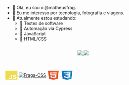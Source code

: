 - 👋 Olá, eu sou o @matheusfrag.
- 👀 Eu me interesso por tecnologia, fotografia e viagens.
- 📓 Atualmente estou estudando: 
   - 📘 Testes de software
   - 📗 Automação via Cypress
   - 📕 JavaScript
   - 📙 HTML/CSS

##

<div align="center">
  <a href="https://github.com/matheusfrag">
  <img height="180em" src="https://github-readme-stats.vercel.app/api?username=matheusfrag&show_icons=true&theme=dark&include_all_commits=true&count_private=true"/>
  <img height="180em" src="https://github-readme-stats.vercel.app/api/top-langs/?username=matheusfrag&layout=compact&langs_count=7&theme=dark"/>
</div>
  
##
  
<div style="display: inline_block"><br>
  <img align="center" alt="Fraga-Js" height="30" width="40" src="https://raw.githubusercontent.com/devicons/devicon/master/icons/javascript/javascript-plain.svg">
  <img align="center" alt="Fraga-CSS" height="35" width="35" src="https://raw.githubusercontent.com/cypress-io/cypress-icons/master/src/icons/icon_48x48.png">
  <img align="center" alt="Fraga-HTML" height="30" width="40" src="https://raw.githubusercontent.com/devicons/devicon/master/icons/html5/html5-original.svg">
  <img align="center" alt="Fraga-CSS" height="30" width="40" src="https://raw.githubusercontent.com/devicons/devicon/master/icons/css3/css3-original.svg">
  
  

<!---
matheusfrag/matheusfrag is a ✨ special ✨ repository because its `README.md` (this file) appears on your GitHub profile.
You can click the Preview link to take a look at your changes.
--->

